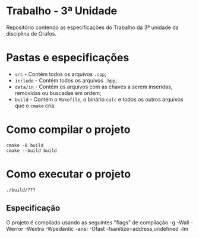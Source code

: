 # Trabalho - 3ª Unidade

Repositório contendo as especificações do Trabalho da 3ª unidade da disciplina de Grafos.

# Pastas e especificações

- ``src`` - Contém todos os arquivos ``.cpp``;
- ``include`` - Contém todos os arquivos ``.hpp``;
- ``data/in`` - Contém os arquivos com as chaves a serem inseridas, removidas ou buscadas em ordem;
- ``build`` - Contém o ``Makefile``, o binário ``calc`` e todos os outros arquivos que o ``cmake`` cria.

# Como compilar o projeto

  ```
  cmake -B build
  cmake --build build
  ```

# Como executar o projeto
  ```
  ./build/???
  ```
## Especificação
  O projeto é compilado usando as seguintes "flags" de compilação
  -g
  -Wall
  -Werror
  -Wextra
  -Wpedantic
  -ansi
  -Ofast
  -fsanitize=address,undefined
  -lm

